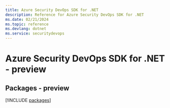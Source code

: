 ```yaml
---
title: Azure Security DevOps SDK for .NET
description: Reference for Azure Security DevOps SDK for .NET
ms.date: 02/21/2024
ms.topic: reference
ms.devlang: dotnet
ms.service: securitydevops
---
```

# Azure Security DevOps SDK for .NET - preview
## Packages - preview
[!INCLUDE [packages](security-devops-index.md)]